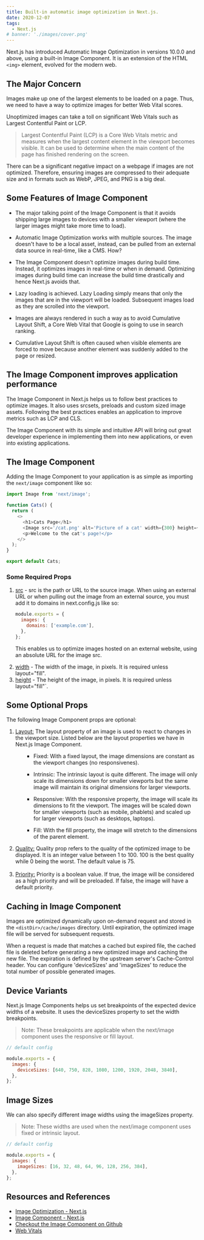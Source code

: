 ```yaml
---
title: Built-in automatic image optimization in Next.js.
date: 2020-12-07
tags:
  - Next.js
# banner: './images/cover.png'
---
```


Next.js has introduced Automatic Image Optimization in versions 10.0.0 and above, using a built-in Image Component. It is an extension of the HTML `<img>` element, evolved for the modern web.

## The Major Concern

Images make up one of the largest elements to be loaded on a page. Thus, we need to have a way to optimize images for better Web Vital scores.

Unoptimized images can take a toll on significant Web Vitals such as Largest Contentful Paint or LCP.

> Largest Contentful Paint (LCP) is a Core Web Vitals metric and measures when the largest content element in the viewport becomes visible. It can be used to determine when the main content of the page has finished rendering on the screen.

There can be a significant negative impact on a webpage if images are not optimized. Therefore, ensuring images are compressed to their adequate size and in formats such as WebP, JPEG, and PNG is a big deal.

## Some Features of Image Component

- The major talking point of the Image Component is that it avoids shipping large images to devices with a smaller viewport (where the larger images might take more time to load).

- Automatic Image Optimization works with multiple sources. The image doesn't have to be a local asset, instead, can be pulled from an external data source in real-time, like a CMS. How?

- The Image Component doesn't optimize images during build time. Instead, it optimizes images in real-time or when in demand. Optimizing images during build time can increase the build time drastically and hence Next.js avoids that.

- Lazy loading is achieved. Lazy Loading simply means that only the images that are in the viewport will be loaded. Subsequent images load as they are scrolled into the viewport.

- Images are always rendered in such a way as to avoid Cumulative Layout Shift, a Core Web Vital that Google is going to use in search ranking.

- Cumulative Layout Shift is often caused when visible elements are forced to move because another element was suddenly added to the page or resized.

## The Image Component improves application performance

The Image Component in Next.js helps us to follow best practices to optimize images. It also uses srcsets, preloads and custom sized image assets. Following the best practices enables an application to improve metrics such as LCP and CLS.

The Image Component with its simple and intuitive API will bring out great developer experience in implementing them into new applications, or even into existing applications.

## The Image Component

Adding the Image Component to your application is as simple as importing the `next/image` component like so:

```js {1}
import Image from 'next/image';

function Cats() {
  return (
    <>
      <h1>Cats Page</h1>
      <Image src='/cat.png' alt='Picture of a cat' width={300} height={300} />
      <p>Welcome to the cat's page!</p>
    </>
  );
}

export default Cats;
```

### Some Required Props

<ol>

<li> <u>src</u> - src is the path or URL to the source image. When using an external URL or when pulling out the image from an external source, you must add it to domains in next.config.js like so:

```js
module.exports = {
  images: {
    domains: ['example.com'],
  },
};
```

This enables us to optimize images hosted on an external website, using an absolute URL for the image src.

</li>

<li> <u>width</u> - The width of the image, in pixels. It is required unless layout="fill".

</li>

<li> <u>height</u> - The height of the image, in pixels. It is required unless layout="fill"`.

</li>

</ol>

## Some Optional Props

The following Image Component props are optional:

<ol>

<li> <u>Layout:</u> The layout property of an image is used to react to changes in the viewport size. Listed below are the layout properties we have in Next.js Image Component.

<ol>

- Fixed: With a fixed layout, the image dimensions are constant as the viewport changes (no responsivenes).

- Intrinsic: The intrinsic layout is quite different. The image will only scale its dimensions down for smaller viewports but the same image will maintain its original dimensions for larger viewports.

- Responsive: With the responsive property, the image will scale its dimensions to fit the viewport. The images will be scaled down for smaller viewports (such as mobile, phablets) and scaled up for larger viewports (such as desktops, laptops).

- Fill: With the fill property, the image will stretch to the dimensions of the parent element.

</ol>

</li>

<li> <u>Quality:</u> Quality prop refers to the quality of the optimized image to be displayed. It is an integer value between 1 to 100. 100 is the best quality while 0 being the worst. The default value is 75.

</li>

<br/>

<li> <u>Priority:</u> Priority is a boolean value. If true, the image will be considered as a high priority and will be preloaded. If false, the image will have a default priority.

</li>

</ol>

## Caching in Image Component

Images are optimized dynamically upon on-demand request and stored in the `<distDir>/cache/images` directory. Until expiration, the optimized image file will be served for subsequent requests.

When a request is made that matches a cached but expired file, the cached file is deleted before generating a new optimized image and caching the new file. The expiration is defined by the upstream server's Cache-Control header. You can configure 'deviceSizes' and 'imageSizes' to reduce the total number of possible generated images.

## Device Variants

Next.js Image Components helps us set breakpoints of the expected device widths of a website. It uses the deviceSizes property to set the width breakpoints.

> Note: These breakpoints are applicable when the next/image component uses the responsive or fill layout.

```js
// default config

module.exports = {
  images: {
    deviceSizes: [640, 750, 828, 1080, 1200, 1920, 2048, 3840],
  },
};
```

## Image Sizes

We can also specify different image widths using the imageSizes property.

> Note: These widths are used when the next/image component uses fixed or intrinsic layout.

```js
// default config

module.exports = {
  images: {
    imageSizes: [16, 32, 48, 64, 96, 128, 256, 384],
  },
};
```

## Resources and References

- [Image Optimization - Next.js](https://nextjs.org/docs/basic-features/image-optimization)
- [Image Component - Next.js](https://nextjs.org/docs/api-reference/next/image)
- [Checkout the Image Component on Github](https://github.com/vercel/next.js/tree/canary/examples/image-component)
- [Web Vitals](https://web.dev/optimize-lcp/)

